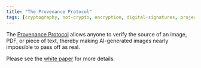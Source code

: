 ```yaml
---
title: "The Provenance Protocol"
tags: [cryptography, not-crypto, encryption, digital-signatures, projects, rust]
---
```


The [Provenance Protocol][1] allows anyone to verify the source of an image,
PDF, or piece of text, thereby making AI-generated images nearly impossible to
pass off as real.

Please see the [white paper][2] for more details.

[1]: https://github.com/beyarkay/provenance-rs/
[2]: https://github.com/beyarkay/provenance-rs/blob/main/Provenance%20Protocol%20Whitepaper.pdf
